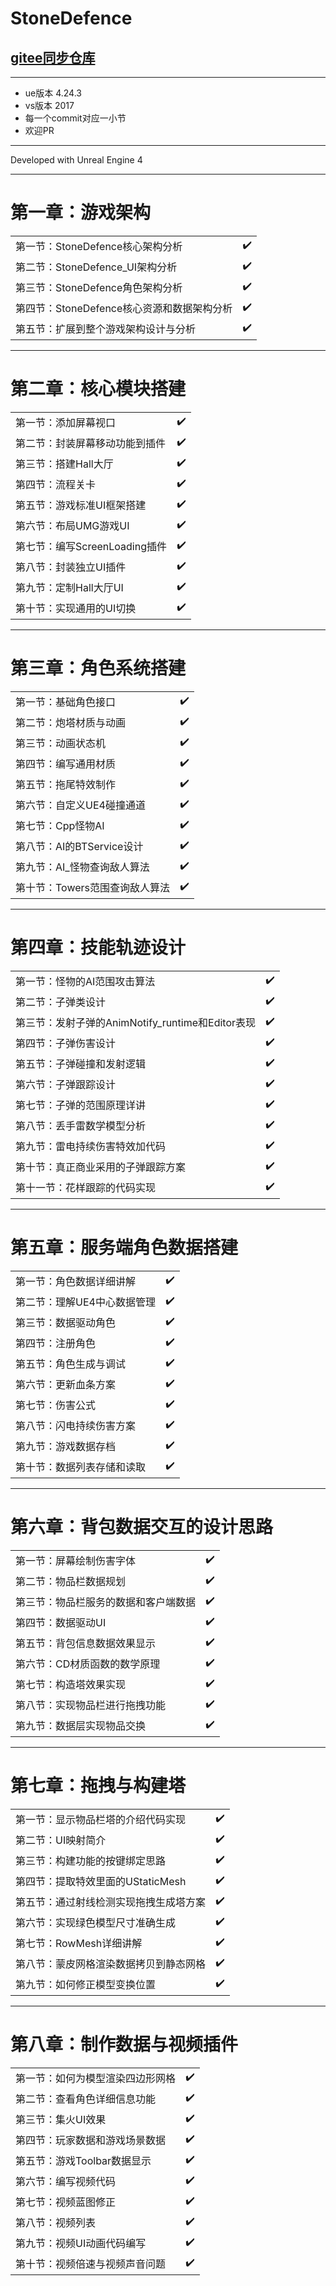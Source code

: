 # StoneDefence
## [gitee同步仓库](https://gitee.com/smartuil/StoneDefence)

---
* ue版本  4.24.3
* vs版本  2017
* 每一个commit对应一小节
* 欢迎PR

---

Developed with Unreal Engine 4

---
# 第一章：游戏架构
|||
| --------   | -----  |
|第一节：StoneDefence核心架构分析|:heavy_check_mark:|
|第二节：StoneDefence_UI架构分析|:heavy_check_mark:|
|第三节：StoneDefence角色架构分析|:heavy_check_mark:|
|第四节：StoneDefence核心资源和数据架构分析|:heavy_check_mark:|
|第五节：扩展到整个游戏架构设计与分析|:heavy_check_mark:|
---
# 第二章：核心模块搭建
|||
| --------   | -----  |
|第一节：添加屏幕视口|:heavy_check_mark:|
|第二节：封装屏幕移动功能到插件|:heavy_check_mark:|
|第三节：搭建Hall大厅|:heavy_check_mark:|
|第四节：流程关卡|:heavy_check_mark:|
|第五节：游戏标准UI框架搭建|:heavy_check_mark:|
|第六节：布局UMG游戏UI|:heavy_check_mark:|
| 第七节：编写ScreenLoading插件|:heavy_check_mark:|
| 第八节：封装独立UI插件|:heavy_check_mark:|
|第九节：定制Hall大厅UI|:heavy_check_mark:|
|第十节：实现通用的UI切换|:heavy_check_mark:|
---
# 第三章：角色系统搭建
|||
| --------   | -----  |
|第一节：基础角色接口|:heavy_check_mark:|
|第二节：炮塔材质与动画|:heavy_check_mark:|
|第三节：动画状态机|:heavy_check_mark:|
|第四节：编写通用材质|:heavy_check_mark:|
|第五节：拖尾特效制作|:heavy_check_mark:|
|第六节：自定义UE4碰撞通道|:heavy_check_mark:|
|第七节：Cpp怪物AI|:heavy_check_mark:|
|第八节：AI的BTService设计|:heavy_check_mark:|
|第九节：AI_怪物查询敌人算法|:heavy_check_mark:|
|第十节：Towers范围查询敌人算法|:heavy_check_mark:|
---
# 第四章：技能轨迹设计
|||
| --------   | -----  |
|第一节：怪物的AI范围攻击算法|:heavy_check_mark:|
|第二节：子弹类设计|:heavy_check_mark:|
|第三节：发射子弹的AnimNotify_runtime和Editor表现|:heavy_check_mark:|
|第四节：子弹伤害设计|:heavy_check_mark:|
|第五节：子弹碰撞和发射逻辑|:heavy_check_mark:|
|第六节：子弹跟踪设计|:heavy_check_mark:|
|第七节：子弹的范围原理详讲|:heavy_check_mark:|
|第八节：丢手雷数学模型分析|:heavy_check_mark:|
|第九节：雷电持续伤害特效加代码|:heavy_check_mark:|
|第十节：真正商业采用的子弹跟踪方案|:heavy_check_mark:|
|第十一节：花样跟踪的代码实现|:heavy_check_mark:|
---
# 第五章：服务端角色数据搭建
|||
| --------   | -----  |
|第一节：角色数据详细讲解|:heavy_check_mark:|
|第二节：理解UE4中心数据管理|:heavy_check_mark:|
|第三节：数据驱动角色|:heavy_check_mark:|
|第四节：注册角色|:heavy_check_mark:|
|第五节：角色生成与调试|:heavy_check_mark:|
|第六节：更新血条方案|:heavy_check_mark:|
|第七节：伤害公式|:heavy_check_mark:|
|第八节：闪电持续伤害方案|:heavy_check_mark:|
|第九节：游戏数据存档|:heavy_check_mark:|
|第十节：数据列表存储和读取|:heavy_check_mark:|
---
# 第六章：背包数据交互的设计思路
|||
| --------   | -----  |
|第一节：屏幕绘制伤害字体|:heavy_check_mark:|
|第二节：物品栏数据规划|:heavy_check_mark:|
|第三节：物品栏服务的数据和客户端数据|:heavy_check_mark:|
|第四节：数据驱动UI|:heavy_check_mark:|
|第五节：背包信息数据效果显示|:heavy_check_mark:|
|第六节：CD材质函数的数学原理|:heavy_check_mark:|
|第七节：构造塔效果实现|:heavy_check_mark:|
|第八节：实现物品栏进行拖拽功能|:heavy_check_mark:|
|第九节：数据层实现物品交换|:heavy_check_mark:|
---
# 第七章：拖拽与构建塔
|||
| --------   | -----  |
|第一节：显示物品栏塔的介绍代码实现|:heavy_check_mark:|
|第二节：UI映射简介|:heavy_check_mark:|
|第三节：构建功能的按键绑定思路|:heavy_check_mark:|
|第四节：提取特效里面的UStaticMesh|:heavy_check_mark:|
|第五节：通过射线检测实现拖拽生成塔方案|:heavy_check_mark:|
|第六节：实现绿色模型尺寸准确生成|:heavy_check_mark:|
|第七节：RowMesh详细讲解|:heavy_check_mark:|
|第八节：蒙皮网格渲染数据拷贝到静态网格|:heavy_check_mark:|
|第九节：如何修正模型变换位置|:heavy_check_mark:|
---
# 第八章：制作数据与视频插件
|||
| --------   | -----  |
|第一节：如何为模型渲染四边形网格|:heavy_check_mark:|
|第二节：查看角色详细信息功能|:heavy_check_mark:|
|第三节：集火UI效果|:heavy_check_mark:|
|第四节：玩家数据和游戏场景数据|:heavy_check_mark:|
|第五节：游戏Toolbar数据显示|:heavy_check_mark:|
|第六节：编写视频代码|:heavy_check_mark:|
|第七节：视频蓝图修正|:heavy_check_mark:|
|第八节：视频列表|:heavy_check_mark:|
|第九节：视频UI动画代码编写|:heavy_check_mark:|
|第十节：视频倍速与视频声音问题|:heavy_check_mark:|